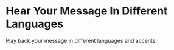 # Hear Your Message In Different Languages

Play back your message in different languages and accents.
